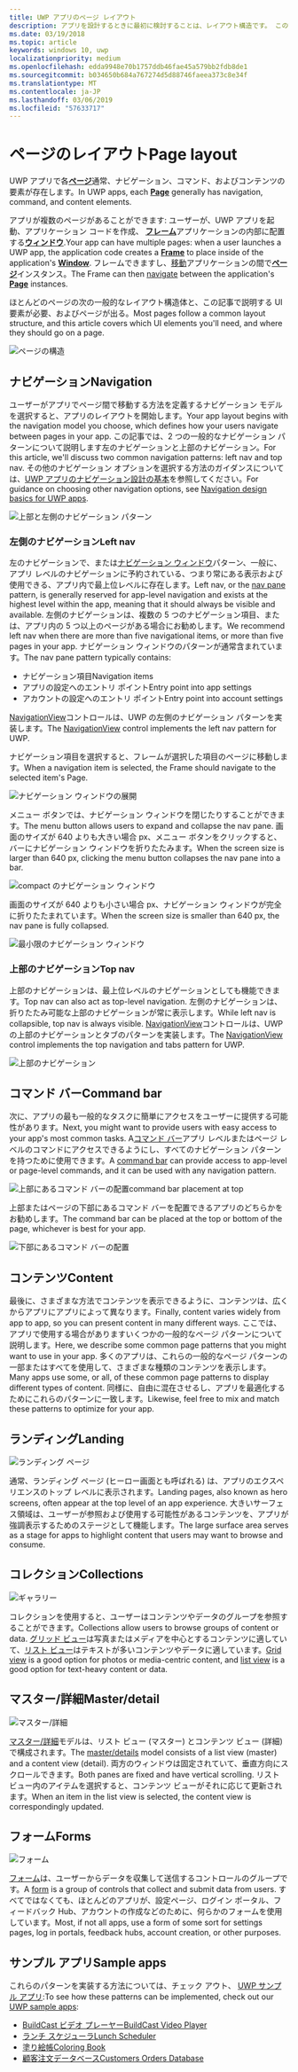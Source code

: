 ```yaml
---
title: UWP アプリのページ レイアウト
description: アプリを設計するときに最初に検討することは、レイアウト構造です。 この記事では、基本的なページ レイアウト、UI 要素を含む必要があります、およびページが出るの一般的な構造について説明します。 各ページで UWP アプリでは、ナビゲーション、コマンド、およびコンテンツの要素が通常持っています。
ms.date: 03/19/2018
ms.topic: article
keywords: windows 10, uwp
localizationpriority: medium
ms.openlocfilehash: edda9948e70b1757ddb46fae45a579bb2fdb8de1
ms.sourcegitcommit: b034650b684a767274d5d88746faeea373c8e34f
ms.translationtype: MT
ms.contentlocale: ja-JP
ms.lasthandoff: 03/06/2019
ms.locfileid: "57633717"
---
```

# <a name="page-layout"></a><span data-ttu-id="171f8-106">ページのレイアウト</span><span class="sxs-lookup"><span data-stu-id="171f8-106">Page layout</span></span>

<span data-ttu-id="171f8-107">UWP アプリで各[**ページ**](https://docs.microsoft.com/uwp/api/Windows.UI.Xaml.Controls.Page)通常、ナビゲーション、コマンド、およびコンテンツの要素が存在します。</span><span class="sxs-lookup"><span data-stu-id="171f8-107">In UWP apps, each [**Page**](https://docs.microsoft.com/uwp/api/Windows.UI.Xaml.Controls.Page) generally has navigation, command, and content elements.</span></span> 

<span data-ttu-id="171f8-108">アプリが複数のページがあることができます: ユーザーが、UWP アプリを起動、アプリケーション コードを作成、 [**フレーム**](https://docs.microsoft.com/uwp/api/Windows.UI.Xaml.Controls.Frame)アプリケーションの内部に配置する[**ウィンドウ**](https://docs.microsoft.com/uwp/api/windows.ui.xaml.window).</span><span class="sxs-lookup"><span data-stu-id="171f8-108">Your app can have multiple pages: when a user launches a UWP app, the application code creates a [**Frame**](https://docs.microsoft.com/uwp/api/Windows.UI.Xaml.Controls.Frame) to place inside of the application's [**Window**](https://docs.microsoft.com/uwp/api/windows.ui.xaml.window).</span></span> <span data-ttu-id="171f8-109">フレームできますし、[移動](../basics/navigate-between-two-pages.md)アプリケーションの間で[**ページ**](https://docs.microsoft.com/uwp/api/Windows.UI.Xaml.Controls.Page)インスタンス。</span><span class="sxs-lookup"><span data-stu-id="171f8-109">The Frame can then [navigate](../basics/navigate-between-two-pages.md) between the application's [**Page**](https://docs.microsoft.com/uwp/api/Windows.UI.Xaml.Controls.Page) instances.</span></span> 

<span data-ttu-id="171f8-110">ほとんどのページの次の一般的なレイアウト構造体と、この記事で説明する UI 要素が必要、およびページが出る。</span><span class="sxs-lookup"><span data-stu-id="171f8-110">Most pages follow a common layout structure, and this article covers which UI elements you'll need, and where they should go on a page.</span></span> 

![ページの構造](images/page-components.svg)

## <a name="navigation"></a><span data-ttu-id="171f8-112">ナビゲーション</span><span class="sxs-lookup"><span data-stu-id="171f8-112">Navigation</span></span>
<span data-ttu-id="171f8-113">ユーザーがアプリでページ間で移動する方法を定義するナビゲーション モデルを選択すると、アプリのレイアウトを開始します。</span><span class="sxs-lookup"><span data-stu-id="171f8-113">Your app layout begins with the navigation model you choose, which defines how your users navigate between pages in your app.</span></span> <span data-ttu-id="171f8-114">この記事では、2 つの一般的なナビゲーション パターンについて説明します左のナビゲーションと上部のナビゲーション。</span><span class="sxs-lookup"><span data-stu-id="171f8-114">For this article, we'll discuss two common navigation patterns: left nav and top nav.</span></span> <span data-ttu-id="171f8-115">その他のナビゲーション オプションを選択する方法のガイダンスについては、[UWP アプリのナビゲーション設計の基本](../basics/navigation-basics.md)を参照してください。</span><span class="sxs-lookup"><span data-stu-id="171f8-115">For guidance on choosing other navigation options, see [Navigation design basics for UWP apps](../basics/navigation-basics.md).</span></span>

![上部と左側のナビゲーション パターン](images/top-left-nav.svg)

### <a name="left-nav"></a><span data-ttu-id="171f8-117">左側のナビゲーション</span><span class="sxs-lookup"><span data-stu-id="171f8-117">Left nav</span></span>
<span data-ttu-id="171f8-118">左のナビゲーションで、または[ナビゲーション ウィンドウ](../controls-and-patterns/navigationview.md)パターン、一般に、アプリ レベルのナビゲーションに予約されている、つまり常にある表示および使用できる、アプリ内で最上位レベルに存在します。</span><span class="sxs-lookup"><span data-stu-id="171f8-118">Left nav, or the [nav pane](../controls-and-patterns/navigationview.md) pattern, is generally reserved for app-level navigation and exists at the highest level within the app, meaning that it should always be visible and available.</span></span> <span data-ttu-id="171f8-119">左側のナビゲーションは、複数の 5 つのナビゲーション項目、または、アプリ内の 5 つ以上のページがある場合にお勧めします。</span><span class="sxs-lookup"><span data-stu-id="171f8-119">We recommend left nav when there are more than five navigational items, or more than five pages in your app.</span></span> <span data-ttu-id="171f8-120">ナビゲーション ウィンドウのパターンが通常含まれています。</span><span class="sxs-lookup"><span data-stu-id="171f8-120">The nav pane pattern typically contains:</span></span>
- <span data-ttu-id="171f8-121">ナビゲーション項目</span><span class="sxs-lookup"><span data-stu-id="171f8-121">Navigation items</span></span>
- <span data-ttu-id="171f8-122">アプリの設定へのエントリ ポイント</span><span class="sxs-lookup"><span data-stu-id="171f8-122">Entry point into app settings</span></span>
- <span data-ttu-id="171f8-123">アカウントの設定へのエントリ ポイント</span><span class="sxs-lookup"><span data-stu-id="171f8-123">Entry point into account settings</span></span>

<span data-ttu-id="171f8-124">[NavigationView](https://docs.microsoft.com/uwp/api/windows.ui.xaml.controls.navigationview)コントロールは、UWP の左側のナビゲーション パターンを実装します。</span><span class="sxs-lookup"><span data-stu-id="171f8-124">The [NavigationView](https://docs.microsoft.com/uwp/api/windows.ui.xaml.controls.navigationview) control implements the left nav pattern for UWP.</span></span>

<span data-ttu-id="171f8-125">ナビゲーション項目を選択すると、フレームが選択した項目のページに移動します。</span><span class="sxs-lookup"><span data-stu-id="171f8-125">When a navigation item is selected, the Frame should navigate to the selected item's Page.</span></span>

![ナビゲーション ウィンドウの展開](images/navview-expanded.svg)

<span data-ttu-id="171f8-127">メニュー ボタンでは、ナビゲーション ウィンドウを閉じたりすることができます。</span><span class="sxs-lookup"><span data-stu-id="171f8-127">The menu button allows users to expand and collapse the nav pane.</span></span> <span data-ttu-id="171f8-128">画面のサイズが 640 よりも大きい場合 px、メニュー ボタンをクリックすると、バーにナビゲーション ウィンドウを折りたたみます。</span><span class="sxs-lookup"><span data-stu-id="171f8-128">When the screen size is larger than 640 px, clicking the menu button collapses the nav pane into a bar.</span></span>

![compact のナビゲーション ウィンドウ](images/navview-compact.svg)

<span data-ttu-id="171f8-130">画面のサイズが 640 よりも小さい場合 px、ナビゲーション ウィンドウが完全に折りたたまれています。</span><span class="sxs-lookup"><span data-stu-id="171f8-130">When the screen size is smaller than 640 px, the nav pane is fully collapsed.</span></span>

![最小限のナビゲーション ウィンドウ](images/navview-minimal.svg)

### <a name="top-nav"></a><span data-ttu-id="171f8-132">上部のナビゲーション</span><span class="sxs-lookup"><span data-stu-id="171f8-132">Top nav</span></span>

<span data-ttu-id="171f8-133">上部のナビゲーションは、最上位レベルのナビゲーションとしても機能できます。</span><span class="sxs-lookup"><span data-stu-id="171f8-133">Top nav can also act as top-level navigation.</span></span> <span data-ttu-id="171f8-134">左側のナビゲーションは、折りたたみ可能な上部のナビゲーションが常に表示します。</span><span class="sxs-lookup"><span data-stu-id="171f8-134">While left nav is collapsible, top nav is always visible.</span></span> <span data-ttu-id="171f8-135">[NavigationView](../controls-and-patterns/navigationview.md)コントロールは、UWP の上部のナビゲーションとタブのパターンを実装します。</span><span class="sxs-lookup"><span data-stu-id="171f8-135">The [NavigationView](../controls-and-patterns/navigationview.md) control implements the top navigation and tabs pattern for UWP.</span></span>

![上部のナビゲーション](images/pivot-large.svg)

## <a name="command-bar"></a><span data-ttu-id="171f8-137">コマンド バー</span><span class="sxs-lookup"><span data-stu-id="171f8-137">Command bar</span></span>

<span data-ttu-id="171f8-138">次に、アプリの最も一般的なタスクに簡単にアクセスをユーザーに提供する可能性があります。</span><span class="sxs-lookup"><span data-stu-id="171f8-138">Next, you might want to provide users with easy access to your app's most common tasks.</span></span> <span data-ttu-id="171f8-139">A[コマンド バー](../controls-and-patterns/app-bars.md)アプリ レベルまたはページ レベルのコマンドにアクセスできるようにし、すべてのナビゲーション パターンを持つために使用できます。</span><span class="sxs-lookup"><span data-stu-id="171f8-139">A [command bar](../controls-and-patterns/app-bars.md) can provide access to app-level or page-level commands, and it can be used with any navigation pattern.</span></span>

![<span data-ttu-id="171f8-140">上部にあるコマンド バーの配置</span><span class="sxs-lookup"><span data-stu-id="171f8-140">command bar placement at top</span></span> ](images/app-bar-desktop.svg)

<span data-ttu-id="171f8-141">上部またはページの下部にあるコマンド バーを配置できるアプリのどちらかをお勧めします。</span><span class="sxs-lookup"><span data-stu-id="171f8-141">The command bar can be placed at the top or bottom of the page, whichever is best for your app.</span></span>

![下部にあるコマンド バーの配置](images/app-bar-mobile.svg)

## <a name="content"></a><span data-ttu-id="171f8-143">コンテンツ</span><span class="sxs-lookup"><span data-stu-id="171f8-143">Content</span></span>

<span data-ttu-id="171f8-144">最後に、さまざまな方法でコンテンツを表示できるように、コンテンツは、広くからアプリにアプリによって異なります。</span><span class="sxs-lookup"><span data-stu-id="171f8-144">Finally, content varies widely from app to app, so you can present content in many different ways.</span></span> <span data-ttu-id="171f8-145">ここでは、アプリで使用する場合がありますいくつかの一般的なページ パターンについて説明します。</span><span class="sxs-lookup"><span data-stu-id="171f8-145">Here, we describe some common page patterns that you might want to use in your app.</span></span> <span data-ttu-id="171f8-146">多くのアプリは、これらの一般的なページ パターンの一部またはすべてを使用して、さまざまな種類のコンテンツを表示します。</span><span class="sxs-lookup"><span data-stu-id="171f8-146">Many apps use some, or all, of these common page patterns to display different types of content.</span></span> <span data-ttu-id="171f8-147">同様に、自由に混在させるし、アプリを最適化するためにこれらのパターンに一致します。</span><span class="sxs-lookup"><span data-stu-id="171f8-147">Likewise, feel free to mix and match these patterns to optimize for your app.</span></span>

## <a name="landing"></a><span data-ttu-id="171f8-148">ランディング</span><span class="sxs-lookup"><span data-stu-id="171f8-148">Landing</span></span>

![ランディング ページ](images/hero-screen.svg)

<span data-ttu-id="171f8-150">通常、ランディング ページ (ヒーロー画面とも呼ばれる) は、アプリのエクスペリエンスのトップ レベルに表示されます。</span><span class="sxs-lookup"><span data-stu-id="171f8-150">Landing pages, also known as hero screens, often appear at the top level of an app experience.</span></span> <span data-ttu-id="171f8-151">大きいサーフェス領域は、ユーザーが参照および使用する可能性があるコンテンツを、アプリが強調表示するためのステージとして機能します。</span><span class="sxs-lookup"><span data-stu-id="171f8-151">The large surface area serves as a stage for apps to highlight content that users may want to browse and consume.</span></span>

## <a name="collections"></a><span data-ttu-id="171f8-152">コレクション</span><span class="sxs-lookup"><span data-stu-id="171f8-152">Collections</span></span>

![ギャラリー](images/gridview.svg)

<span data-ttu-id="171f8-154">コレクションを使用すると、ユーザーはコンテンツやデータのグループを参照することができます。</span><span class="sxs-lookup"><span data-stu-id="171f8-154">Collections allow users to browse groups of content or data.</span></span> <span data-ttu-id="171f8-155">[グリッド ビュー](../controls-and-patterns/item-templates-gridview.md)は写真またはメディアを中心とするコンテンツに適していて、[リスト ビュー](../controls-and-patterns/item-templates-listview.md)はテキストが多いコンテンツやデータに適しています。</span><span class="sxs-lookup"><span data-stu-id="171f8-155">[Grid view](../controls-and-patterns/item-templates-gridview.md) is a good option for photos or media-centric content, and [list view](../controls-and-patterns/item-templates-listview.md) is a good option for text-heavy content or data.</span></span>

## <a name="masterdetail"></a><span data-ttu-id="171f8-156">マスター/詳細</span><span class="sxs-lookup"><span data-stu-id="171f8-156">Master/detail</span></span>

![マスター/詳細](images/master-detail.svg)

<span data-ttu-id="171f8-158">[マスター/詳細](../controls-and-patterns/master-details.md)モデルは、リスト ビュー (マスター) とコンテンツ ビュー (詳細) で構成されます。</span><span class="sxs-lookup"><span data-stu-id="171f8-158">The [master/details](../controls-and-patterns/master-details.md) model consists of a list view (master) and a content view (detail).</span></span> <span data-ttu-id="171f8-159">両方のウィンドウは固定されていて、垂直方向にスクロールできます。</span><span class="sxs-lookup"><span data-stu-id="171f8-159">Both panes are fixed and have vertical scrolling.</span></span> <span data-ttu-id="171f8-160">リスト ビュー内のアイテムを選択すると、コンテンツ ビューがそれに応じて更新されます。</span><span class="sxs-lookup"><span data-stu-id="171f8-160">When an item in the list view is selected, the content view is correspondingly updated.</span></span> 

## <a name="forms"></a><span data-ttu-id="171f8-161">フォーム</span><span class="sxs-lookup"><span data-stu-id="171f8-161">Forms</span></span>
![フォーム](images/form.svg)

<span data-ttu-id="171f8-163">[フォーム](../controls-and-patterns/forms.md)は、ユーザーからデータを収集して送信するコントロールのグループです。</span><span class="sxs-lookup"><span data-stu-id="171f8-163">A [form](../controls-and-patterns/forms.md) is a group of controls that collect and submit data from users.</span></span> <span data-ttu-id="171f8-164">すべてではなくても、ほとんどのアプリが、設定ページ、ログイン ポータル、フィードバック Hub、アカウントの作成などのために、何らかのフォームを使用しています。</span><span class="sxs-lookup"><span data-stu-id="171f8-164">Most, if not all apps, use a form of some sort for settings pages, log in portals, feedback hubs, account creation, or other purposes.</span></span> 

## <a name="sample-apps"></a><span data-ttu-id="171f8-165">サンプル アプリ</span><span class="sxs-lookup"><span data-stu-id="171f8-165">Sample apps</span></span>
<span data-ttu-id="171f8-166">これらのパターンを実装する方法については、チェック アウト、 [UWP サンプル アプリ](https://developer.microsoft.com/en-us/windows/samples):</span><span class="sxs-lookup"><span data-stu-id="171f8-166">To see how these patterns can be implemented, check out our [UWP sample apps](https://developer.microsoft.com/en-us/windows/samples):</span></span>
- [<span data-ttu-id="171f8-167">BuildCast ビデオ プレーヤー</span><span class="sxs-lookup"><span data-stu-id="171f8-167">BuildCast Video Player</span></span>](https://github.com/Microsoft/BuildCast)
- [<span data-ttu-id="171f8-168">ランチ スケジューラ</span><span class="sxs-lookup"><span data-stu-id="171f8-168">Lunch Scheduler</span></span>](https://github.com/Microsoft/Windows-appsample-lunch-scheduler)
- [<span data-ttu-id="171f8-169">塗り絵帳</span><span class="sxs-lookup"><span data-stu-id="171f8-169">Coloring Book</span></span>](https://github.com/Microsoft/Windows-appsample-coloringbook)
- [<span data-ttu-id="171f8-170">顧客注文データベース</span><span class="sxs-lookup"><span data-stu-id="171f8-170">Customers Orders Database</span></span>](https://github.com/Microsoft/Windows-appsample-customers-orders-database)